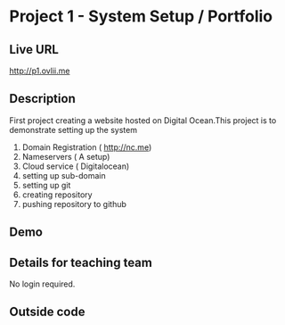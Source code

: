 # Project 1 - System Setup / Portfolio

## Live URL
<http://p1.ovlii.me>

## Description
First project creating a website hosted on Digital Ocean.This project is to 
demonstrate setting up the system
1. Domain  Registration ( http://nc.me) 
2. Nameservers ( A setup)
3. Cloud service ( Digitalocean)
4. setting up sub-domain
5. setting up git
6. creating repository
7. pushing repository to github

## Demo


## Details for teaching team
No login required.


## Outside code
